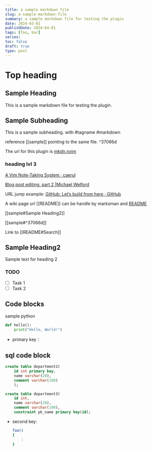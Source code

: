 ```yaml
---
title: a sample markdown file
slug: a-sample-markdown-file
summary: a sample markdown file for testing the plugin
date: 2024-03-01
publishDate: 2024-04-01
tags: [foo, bar]
series:
toc: false
draft: true
type: post
---
```


# Top heading

## Sample Heading

This is a sample markdown file for testing the plugin.

## Sample Subheading

This is a sample subheading. with #tagname #markdown

reference [[sample]] pointing to the same file. ^37066d

The url for this plugin is [mkdn.nvim](https://www.github.com/ray-x/mkdn.nvim)

### heading lvl 3

[A Vim Note-Taking System &middot; caerul](https://caerul.net/post/a-vim-notetaking-system/)

[Blog post editing, part 2 |Michael Welford](https://its.mw/posts/blog-post-editing-2/)

URL jump example: [GitHub: Let’s build from here · GitHub](https://github.com/)

A wiki page url [[README]] can be handle by marksman and [README](README.md)

[[sample#Sample Heading2]]

[[sample#^37066d]]

Link to [[README#Search]]

## Sample Heading2

Sample text for heading 2

### TODO

- [ ] Task 1
- [ ] Task 2

## Code blocks

sample python

```python
def hello():
    print("Hello, World!")
```

- primary key：

## sql code block

```sql
create table department2(
    id int primary key,
    name varchar(20),
    comment varchar(100)
    );

create table department3(
    id int,
    name varchar(20),
    comment varchar(100),
    constraint pk_name primary key(id);
```

- second key:

  ```sh
  foo()
  {
      :
  }
  ```
